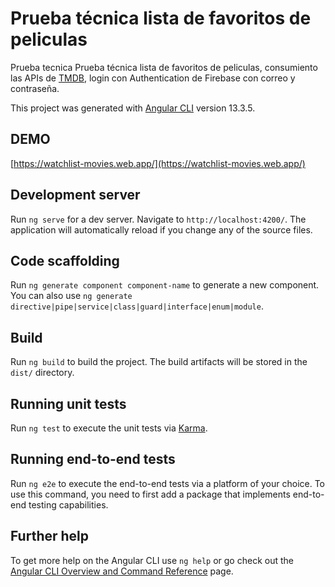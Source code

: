 # Prueba técnica lista de favoritos de peliculas

Prueba tecnica Prueba técnica lista de favoritos de peliculas, consumiento las APIs de [TMDB](https://www.themoviedb.org/), login con Authentication de Firebase con correo y contraseña.

This project was generated with [Angular CLI](https://github.com/angular/angular-cli) version 13.3.5.

## DEMO

[https://watchlist-movies.web.app/](https://watchlist-movies.web.app/)

## Development server

Run `ng serve` for a dev server. Navigate to `http://localhost:4200/`. The application will automatically reload if you change any of the source files.

## Code scaffolding

Run `ng generate component component-name` to generate a new component. You can also use `ng generate directive|pipe|service|class|guard|interface|enum|module`.

## Build

Run `ng build` to build the project. The build artifacts will be stored in the `dist/` directory.

## Running unit tests

Run `ng test` to execute the unit tests via [Karma](https://karma-runner.github.io).

## Running end-to-end tests

Run `ng e2e` to execute the end-to-end tests via a platform of your choice. To use this command, you need to first add a package that implements end-to-end testing capabilities.

## Further help

To get more help on the Angular CLI use `ng help` or go check out the [Angular CLI Overview and Command Reference](https://angular.io/cli) page.
